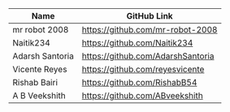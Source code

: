 | Name               | GitHub Link                     | 
| ------------------ | ------------------------------- |
| mr robot 2008 | https://github.com/mr-robot-2008 |
| Naitik234 | https://github.com/Naitik234 |
| Adarsh Santoria | https://github.com/AdarshSantoria |
| Vicente Reyes | https://github.com/reyesvicente |
|Rishab Bairi | https://github.com/RishabB54 |
|A B Veekshith | https://github.com/ABveekshith |

